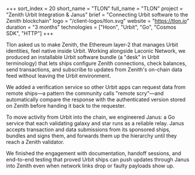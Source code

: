 +++
sort_index = 20
short_name = "TLON"
full_name = "TLON"
project = "Zenith Urbit Integration & Janus"
brief = "Connecting Urbit software to the Zenith blockchain"
logo = "/client-logos/tlon.svg"
website = "https://tlon.io"
duration = "3 months"
technologies = ["Hoon", "Urbit", "Go", "Cosmos SDK", "HTTP"]
+++

Tlon asked us to make Zenith, the Ethereum layer-2 that manages Urbit identities, feel native inside Urbit. Working alongside Laconic Network, we produced an installable Urbit software bundle (a "desk" in Urbit terminology) that lets ships configure Zenith connections, check balances, send transactions, and subscribe to updates from Zenith's on-chain data feed without leaving the Urbit environment.

We added a verification service so other Urbit apps can request data from remote ships—a pattern the community calls "remote scry"—and automatically compare the response with the authenticated version stored on Zenith before handing it back to the requester.

To move activity from Urbit into the chain, we engineered Janus: a Go service that each validating galaxy and star runs as a reliable relay. Janus accepts transaction and data submissions from its sponsored ships, bundles and signs them, and forwards them up the hierarchy until they reach a Zenith validator.

We finished the engagement with documentation, handoff sessions, and end-to-end testing that proved Urbit ships can push updates through Janus into Zenith even when network links drop or faulty payloads show up.
